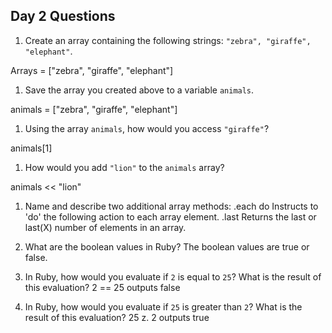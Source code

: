 ## Day 2 Questions

1. Create an array containing the following strings: `"zebra", "giraffe", "elephant"`.

Arrays = ["zebra", "giraffe", "elephant"]

1. Save the array you created above to a variable `animals`.

animals = ["zebra", "giraffe", "elephant"]

1. Using the array `animals`, how would you access `"giraffe"`?

animals[1]

1. How would you add `"lion"` to the `animals` array?

animals << "lion"

1. Name and describe two additional array methods:
.each do  Instructs to 'do' the following action to each array element.
.last     Returns the last or last(X) number of elements in an array.

1. What are the boolean values in Ruby?
The boolean values are true or false.

1. In Ruby, how would you evaluate if `2` is equal to `25`? What is the result of this evaluation?
2 == 25   outputs false

1. In Ruby, how would you evaluate if `25` is greater than `2`? What is the result of this evaluation?
25 z. 2   outputs true 
